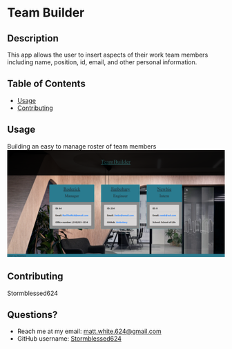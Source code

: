 
  # Team Builder


  ## Description
  This app allows the user to insert aspects of their work team members including name, position, id, email, and other personal information.

  ## Table of Contents
  * [Usage](#usage)
  * [Contributing](#contributing)
  

  ## Usage
  Building an easy to manage roster of team members
  ![alt text](dist/images/team-builder-screenshot.png)



  ## Contributing
  Stormblessed624
  

  ## Questions?
  - Reach me at my email: matt.white.624@gmail.com
  - GitHub username: [Stormblessed624](https://github.com/Stormblessed624/)

  
